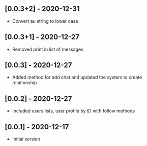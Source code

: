 ## [0.0.3+2] - 2020-12-31

- Convert au string to lower case

## [0.0.3+1] - 2020-12-27

- Removed print in list of messages

## [0.0.3] - 2020-12-27

- Added method for add chat and updated the system to create relationship

## [0.0.2] - 2020-12-27

- Included users lists, user profile by ID with follow methods

## [0.0.1] - 2020-12-17

- Initial version
